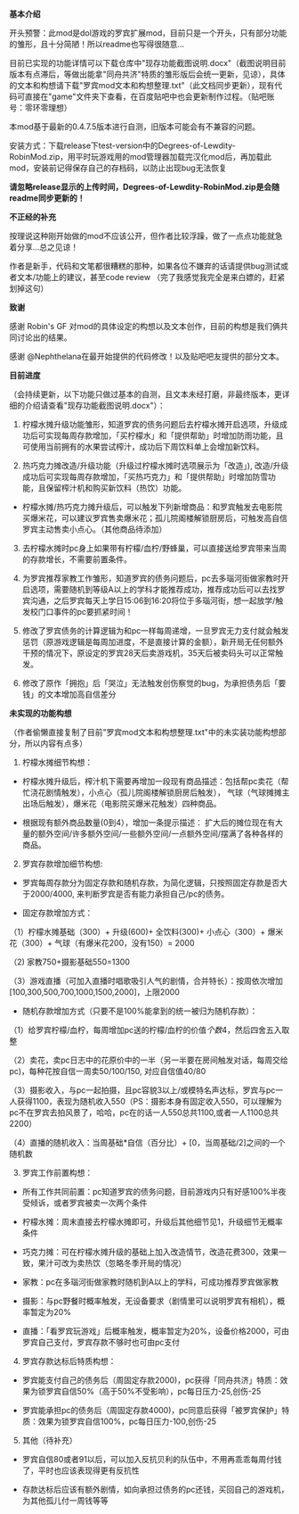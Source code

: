 **基本介绍**

开头预警：此mod是dol游戏的罗宾扩展mod，目前只是一个开头，只有部分功能的雏形，且十分简陋！所以readme也写得很随意...

目前已实现的功能详情可以下载仓库中"现存功能截图说明.docx"（截图说明目前版本有点滞后，等做出能拿"同舟共济"特质的雏形版后会统一更新，见谅），具体的文本和构想请下载"罗宾mod文本和构想整理.txt"（此文档同步更新），现有代码可直接在"game"文件夹下查看，在百度贴吧中也会更新制作过程。（贴吧账号：零环零理想）

本mod基于最新的0.4.7.5版本进行自测，旧版本可能会有不兼容的问题。

安装方式：下载release下test-version中的Degrees-of-Lewdity-RobinMod.zip，用平时玩游戏用的mod管理器加载完汉化mod后，再加载此mod，安装前记得保存自己的存档码，以防止出现bug无法恢复

**请忽略release显示的上传时间，Degrees-of-Lewdity-RobinMod.zip是会随readme同步更新的！**

**不正经的补充**

按理说这种刚开始做的mod不应该公开，但作者比较浮躁，做了一点点功能就急着分享...总之见谅！

作者是新手，代码和文笔都很糟糕的那种，如果各位不嫌弃的话请提供bug测试或者文本/功能上的建议，甚至code review
（完了我感觉我完全是来白嫖的，赶紧划掉这句）

**致谢**

感谢 Robin's GF 对mod的具体设定的构想以及文本创作，目前的构想是我们俩共同讨论出的结果。

感谢 @Nephthelana在最开始提供的代码修改！以及贴吧吧友提供的部分文本。

**目前进度**

（会持续更新，以下功能只做过基本的自测，且文本未经打磨，非最终版本，更详细的介绍请查看"现存功能截图说明.docx"）：

1. 柠檬水摊升级功能雏形，知道罗宾的债务问题后去柠檬水摊开启选项，升级成功后可实现每周存款增加，「买柠檬水」和「提供帮助」时增加防雨功能，且可使用当前拥有的水果尝试榨汁，成功后下周饮料单上会增加新饮料。

2. 热巧克力摊改造/升级功能（升级过柠檬水摊时选项展示为「改造」), 改造/升级成功后可实现每周存款增加，「买热巧克力」和「提供帮助」时增加防雪功能，且保留榨汁机和购买新饮料（热饮）功能。

* 柠檬水摊/热巧克力摊升级后，可以触发下列新增商品：和罗宾触发去电影院买爆米花，可以建议罗宾售卖爆米花；孤儿院阁楼解锁厨房后，可触发高自信罗宾主动售卖小点心。（其他商品待添加）

3. 去柠檬水摊时pc身上如果带有柠檬/血柠/野蜂巢，可以直接送给罗宾带来当周的存款增长，不需要前置条件。
  
4. 为罗宾推荐家教工作雏形，知道罗宾的债务问题后，pc去多瑙河街做家教时开启选项，需要随机到等级A以上的学科才能推荐成功，推荐成功后可以去找罗宾沟通，之后罗宾每天上学日15:06到16:20将位于多瑙河街，想一起放学/触发校门口事件的pc要抓紧时间！
   
5. 修改了罗宾债务的计算逻辑为和pc一样每周递增，一旦罗宾无力支付就会触发惩罚（原游戏逻辑是每周加进度，不是直接计算的金额），新开局无任何额外干预的情况下，原设定的罗宾28天后卖游戏机，35天后被卖码头可以正常触发。

6. 修改了原作「拥抱」后「哭泣」无法触发创伤察觉的bug，为承担债务后「要钱」的文本增加高自信差分
   
**未实现的功能构想**

（作者偷懒直接复制了目前"罗宾mod文本和构想整理.txt"中的未实装功能构想部分，所以内容有点多）

1. 柠檬水摊细节构想：
* 柠檬水摊升级后，榨汁机下需要再增加一段现有商品描述：包括帮pc卖花（帮忙浇花剧情触发），小点心（孤儿院阁楼解锁厨房后触发），
 气球（气球摊摊主出场后触发），爆米花（电影院买爆米花触发）四种商品。

* 根据现有额外商品数量(0到4），增加一条提示描述：
 扩大后的摊位现在有大量的额外空间/许多额外空间/一些额外空间/一点额外空间/摆满了各种各样的商品。

2. 罗宾存款增加细节构想:
* 罗宾每周存款分为固定存款和随机存款，为简化逻辑，只按照固定存款是否大于2000/4000, 来判断罗宾是否有能力承担自己/pc的债务。

* 固定存款增加方式：
  
（1）柠檬水摊基础（300）+ 升级(600)+ 全饮料(300)+ 小点心（300）+ 爆米花（300）+ 气球（有爆米花200，没有150）= 2000

（2) 家教750+摄影基础550=1300

（3）游戏直播（可加入直播时唱歌吸引人气的剧情，合并特长）：按周依次增加[100,300,500,700,1000,1500,2000]，上限2000

* 随机存款增加方式（只要不是100%能拿到的统一被归为随机存款）：
  
（1）给罗宾柠檬/血柠，每周增加pc送的柠檬/血柠的价值*个数*4，然后四舍五入取整

（2）卖花，卖pc日志中的花原价中的一半（另一半要在房间触发对话，每周交给pc)，每种花按自信一周卖50/100/150, 对应自信值40/80

（3）摄影收入，与pc一起拍摄，且pc容貌3以上/或模特名声达标，罗宾与pc一人获得1100，表现为随机收入550（PS：摄影本身有固定收入550，可以理解为pc不在罗宾去拍风景了，哈哈，pc在的话一人550总共1100,或者一人1100总共2200）

（4）直播的随机收入：当周基础*自信（百分比）+ [0，当周基础/2]之间的一个随机数

3. 罗宾工作前置构想：
* 所有工作共同前置：pc知道罗宾的债务问题，目前游戏内只有好感100%半夜受倾诉，或者罗宾被卖一次两个条件

* 柠檬水摊：周末直接去柠檬水摊即可，升级后其他细节见1，升级细节无概率条件

* 巧克力摊：可在柠檬水摊升级的基础上加入改造情节，改造花费300，效果一致，果汁可改为卖热饮（忽略冬季开局的情况）

* 家教：pc在多瑙河街做家教时随机到A以上的学科，可成功推荐罗宾做家教

* 摄影：与pc野餐时概率触发，无设备要求（剧情里可以说明罗宾有相机），概率暂定为20%

* 直播：「看罗宾玩游戏」后概率触发，概率暂定为20%，设备价格2000，可由罗宾自己支付，罗宾存款不够时也可由pc支付

4. 罗宾存款达标后特质构想：

* 罗宾能支付自己的债务后（周固定存款2000)，pc获得「同舟共济」特质：效果为锁罗宾自信50%（高于50%不受影响），pc每日压力-25,创伤-25

* 罗宾能承担pc的债务后（周固定存款4000)，pc同意后获得「被罗宾保护」特质：效果为锁罗宾自信100%，pc每日压力-100,创伤-25

5. 其他（待补充）
   
* 罗宾自信80或者91以后，可以加入反抗贝利的队伍中，不用再乖乖每周付钱了，平时也应该表现得更有反抗性

* 存款达标后应该有额外剧情，如向承担过债务的pc还钱，买回自己的游戏机，为其他孤儿付一周钱等等
